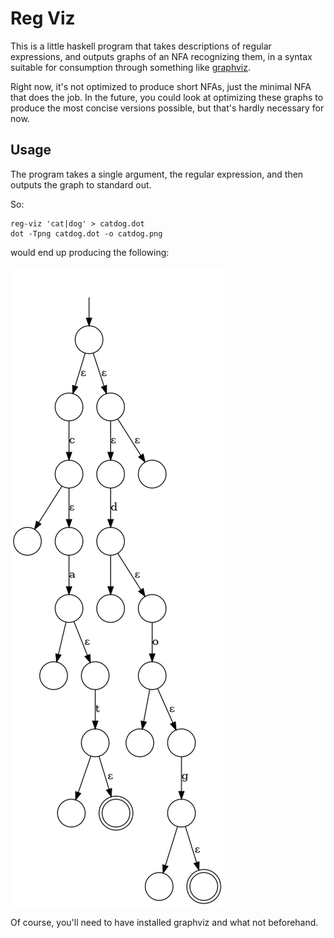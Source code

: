 # Reg Viz

This is a little haskell program that takes descriptions of regular expressions,
and outputs graphs of an NFA recognizing them, in a syntax suitable for consumption
through something like [graphviz](https://graphviz.org/).

Right now, it's not optimized to produce short NFAs, just the minimal NFA that does the
job. In the future, you could look at optimizing these graphs to produce the most concise
versions possible, but that's hardly necessary for now.

## Usage

The program takes a single argument, the regular expression, and then outputs the graph
to standard out.

So:

```
reg-viz 'cat|dog' > catdog.dot
dot -Tpng catdog.dot -o catdog.png
```

would end up producing the following:

![](examples/catdog.png)

Of course, you'll need to have installed graphviz and what not beforehand.
